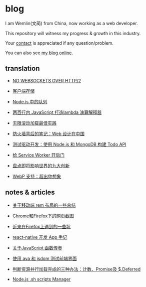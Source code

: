 # blog

I am Wemlin(文蔺) from China, now working as a web developer. 

This repository will witness my progress & growth in this industry.

Your [contact](mailto:angusfu1126@qq.com) is appreciated if any question/problem.

You can also see [my blog online](https://segmentfault.com/blog/wemlin).


## translation 

- [NO WEBSOCKETS OVER HTTP/2](./translation/no-websockets-over-http2.md)

- [客户端存储](./translation/client-side-storage.md)

- [Node.js 中的队列](./translation/queues-in-node.js.md)

- [两百行内 JavaScript 打造lambda 演算解释器](./translation/writing-a-lambda-calculus-interpreter-in-javascript.md)

- [无限滚动加载最佳实践](./translation/infinite-scrolling-best-practices.md)

- [防火墙背后的笔记：Web 设计在中国](./translation/notes-from-behind-the-firewall-the-state-of-web-design-in-china.md)

- [测试驱动开发：使用 Node.js 和 MongoDB 构建 Todo API ](./translation/todo-api-with-unit-test.md)

- [给 Service Worker 开后门](./translation/backdoor-service-worker.md)

- [盘点即将影响世界的九大创新](./translation/9-innovations-that-could-become-the-next-big-thing.md)

- [WebP 支持：超出你想象](./translation/webp-support.md)

## notes & articles

- [关于移动端 rem 布局的一些总结](./blog/about-rem-layout.md)

- [Chrome和Firefox下的网页截图](./blog/screen-shot-upload.md)

- [近来在Firefox上遇到的一些坑](./blog/problems-with-firefox.md)

- [react-native 开发 App 手记](./blog/app-with-react-native.md)

- [关于JavaScript 函数传参](./blog/javascript-argument.md)

- [使用 ava 和 jsdom 测试前端界面](./blog/test-with-ava-jsdom.md)

- [判断资源并行加载完成的三种办法：计数、Promise及 $.Deferred](./blog/when-are-all-resources-all-loaded.md)

- [Node.js .sh scripts Manager](./blog/Node.js-sh-scripts-Manager.md)